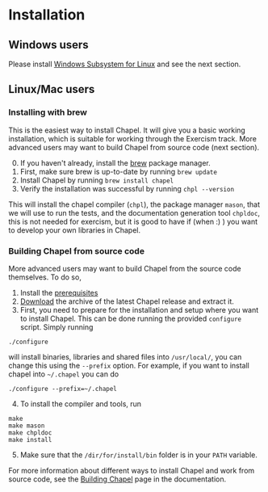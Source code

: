 # Installation

## Windows users

Please install [Windows Subsystem for Linux][wsl-link] and see the next section.

## Linux/Mac users

### Installing with brew

This is the easiest way to install Chapel.
It will give you a basic working installation, which is suitable for working through the Exercism track.
More advanced users may want to build Chapel from source code (next section).

0. If you haven't already, install the [brew][brew-link] package manager.
1. First, make sure brew is up-to-date by running `brew update`
2. Install Chapel by running `brew install chapel`
3. Verify the installation was successful by running `chpl --version`

This will install the chapel compiler (`chpl`), the package manager `mason`, that we will use to run the tests, and the documentation generation tool `chpldoc`, this is not needed for exercism, but it is good to have if (when :) ) you want to develop your own libraries in Chapel.

### Building Chapel from source code

More advanced users may want to build Chapel from the source code themselves. To do so,

1. Install the [prerequisites][prereqs-link]
2. [Download][download-link] the archive of the latest Chapel release and extract it.
3. First, you need to prepare for the installation and setup where you want to install Chapel.
This can be done running the provided `configure` script.
Simply running

```
./configure
```

will install binaries, libraries and shared files into `/usr/local/`, you can change this using the `--prefix` option.
For example, if you want to install chapel into `~/.chapel` you can do

```
./configure --prefix=~/.chapel
```

4. To install the compiler and tools, run 

```
make
make mason
make chpldoc
make install
```

5. Make sure that the `/dir/for/install/bin` folder is in your `PATH` variable. 

For more information about different ways to install Chapel and work from source code, see the [Building Chapel][building-link] page in the documentation.

[wsl-link]: https://learn.microsoft.com/en-us/windows/wsl/install
[brew-link]: https://brew.sh/
[prereqs-link]: https://chapel-lang.org/docs/usingchapel/prereqs.html
[download-link]: https://chapel-lang.org/download.html
[building-link]: https://chapel-lang.org/docs/usingchapel/building.html#